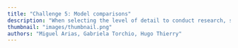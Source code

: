 ```yaml
---
title: "Challenge 5: Model comparisons"
description: "When selecting the level of detail to conduct research, scientists must balance between the generalizability, complexity, accuracy, and spatial extent of the analysis. As an example, the evaluation of the Human Footprint on ecosystems varies at multiple scales."
thumbnail: "images/thumbnail.png"
authors: "Miguel Arias, Gabriela Torchio, Hugo Thierry"
---
```


